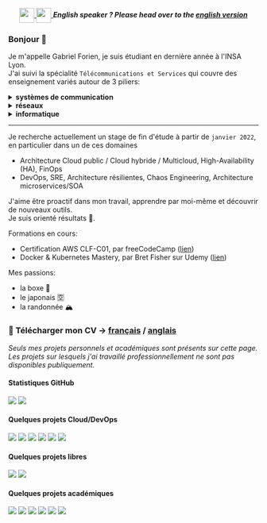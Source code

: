<!-- See also https://stackoverflow.com/a/62383408/6402299 -->
<p align="center">
  <a href="#">
    <img src="https://emojipedia-us.s3.dualstack.us-west-1.amazonaws.com/thumbs/240/apple/285/flag-united-kingdom_1f1ec-1f1e7.png" style="width:30px" align="center">
  </a><a href="#">
    <img src="https://emojipedia-us.s3.dualstack.us-west-1.amazonaws.com/thumbs/240/apple/285/flag-united-states_1f1fa-1f1f8.png"  style="width:30px" align="center">
  </a>
  <i><b>English speaker ? Please head over to the <a href="README__eng.md">english version</a></b></i>
</p>

  
### Bonjour 👋

Je m'appelle Gabriel Forien, je suis étudiant en dernière année à l'INSA Lyon.<br>
J'ai suivi la spécialité `Télécommunications et Services` qui couvre des enseignement variés autour de 3 piliers:

<details>
  <summary>
    <b>systèmes de communication</b>
  </summary>
  <h2>Exemple type</h2>
  <p>
    Analyse des taux d'erreur binaires pour un certain décodeur, sur un canal de Rayleigh avec fading sélectif
  </p>
  <img src="https://user-images.githubusercontent.com/7701186/146216539-64c2b105-f1b4-4362-98a2-49e06e7b14d8.png" style="width:500px">
  <h6>
    <i>Sadough, Seyed & Duhamel, P. Duhamel (2007).<br>On Optimal Turbo Decoding of Wideband MIMO-OFDM Systems Under Imperfect Channel State Information.</i>
  </h6>
</details>
<details>
  <summary>
    <b>réseaux</b>
  </summary>
  <h2>Exemple type</h2>
  <p>
    Schéma d'architecture du réseau 3G UMTS avec utilisateur (UE), réseau d'accès (UTRAN) et réseau coeur (CN).
  </p>
  <img src="https://user-images.githubusercontent.com/7701186/146220151-a1e9fd0d-f4a4-4e07-a380-6e23698e9c5b.png" style="width:500px">
  <h6>
    <i>Marques, Armando & Correia, Luis & Pires, Sergio. (2021). Modelling of Building Height Interference Dependence in UMTS.</i>
  </h6>
</details>
<details>
  <summary>
    <b>informatique</b>
  </summary>
  <p>
    <!--  Voir mes <a href="#quelques-projets-acad%C3%A9miques">projets académiques</a> ci-dessous ⬇⬇ -->
    Voir mes projets académiques ci-dessous ⬇⬇
  </p>
</details>

---
Je recherche actuellement un stage de fin d'étude à partir de `janvier 2022`, en particulier dans un de ces domaines
- Architecture Cloud public / Cloud hybride / Multicloud, High-Availability (HA), FinOps
- DevOps, SRE, Architecture résilientes, Chaos Engineering, Architecture microservices/SOA

J'aime être proactif dans mon travail, apprendre par moi-même et découvrir de nouveaux outils.<br>
Je suis orienté résultats 🎯.

Formations en cours:
- Certification AWS CLF-C01, par freeCodeCamp ([lien](https://youtu.be/3hLmDS179YE))
- Docker & Kubernetes Mastery, par Bret Fisher sur Udemy ([lien](https://www.udemy.com/course/docker-mastery/))

Mes passions:
- la boxe 🥊
- le japonais 🈳
- la randonnée 🏔

### 📄 Télécharger mon CV → [français](https://github.com/gforien/gforien/raw/main/CV_Gabriel_FORIEN_2021_12__DevOps_.pdf) / [anglais](https://github.com/gforien/gforien/raw/main/CV_Gabriel_FORIEN_2021_12__DevOps___ENG_.pdf)

*Seuls mes projets personnels et académiques sont présents sur cette page.<br>
Les projets sur lesquels j'ai travaillé professionnellement ne sont pas disponibles publiquement.*

#### Statistiques GitHub
[![](https://github-readme-stats.vercel.app/api?username=gforien&show_icons=true&count_private=true&include_all_commits=true)](https://github.com/gforien)
[![](https://github-readme-stats.vercel.app/api/top-langs/?username=gforien&layout=compact&hide=html,css,php,gdb&langs_count=10&hide_title=true&card_width=250)](https://github.com/gforien)

#### Quelques projets Cloud/DevOps
[![](https://github-readme-stats.vercel.app/api/pin?&bg_color=30,e96443,904e95&title_color=fff&text_color=fff&username=gforien&repo=reddit-assignment)](https://github.com/gforien/reddit-assignment)
[![](https://github-readme-stats.vercel.app/api/pin?theme=gruvbox_light&username=gforien&repo=terraform-full-ec2)](https://github.com/gforien/terraform-full-ec2)
[![](https://github-readme-stats.vercel.app/api/pin?theme=gruvbox_light&username=gforien&repo=create-aws-website)](https://github.com/gforien/create-aws-website)
[![](https://github-readme-stats.vercel.app/api/pin?theme=gruvbox_light&username=gforien&repo=azure-cicd-pipeline)](https://github.com/gforien/azure-cicd-pipeline)
[![](https://github-readme-stats.vercel.app/api/pin?theme=gruvbox_light&username=gforien&repo=docker-nginx-reverse-proxy)](https://github.com/gforien/docker-nginx-reverse-proxy)
[![](https://github-readme-stats.vercel.app/api/pin?theme=gruvbox_light&username=gforien&repo=docker-voting-app)](https://github.com/gforien/docker-voting-app)

#### Quelques projets libres
[![](https://github-readme-stats.vercel.app/api/pin?username=bluebox-insa&repo=bluebox)](https://github.com/bluebox-insa/bluebox)
[![](https://github-readme-stats.vercel.app/api/pin?username=gforien&repo=inshape)](https://github.com/gforien/inshape)

#### Quelques projets académiques
[![](https://github-readme-stats.vercel.app/api/pin?theme=graywhite&username=gforien&repo=flightbeat)](https://github.com/gforien/flightbeat)
[![](https://github-readme-stats.vercel.app/api/pin?theme=graywhite&username=gforien&repo=tcchat)](https://github.com/gforien/tcchat)
[![](https://github-readme-stats.vercel.app/api/pin?theme=graywhite&username=gforien&repo=os-from-scratch)](https://github.com/gforien/os-from-scratch)
[![](https://github-readme-stats.vercel.app/api/pin?theme=graywhite&username=gforien&repo=double-pendulum)](https://github.com/gforien/double-pendulum)
[![](https://github-readme-stats.vercel.app/api/pin?theme=graywhite&username=gforien&repo=rpc-generator)](https://github.com/gforien/rpc-generator)
[![](https://github-readme-stats.vercel.app/api/pin?theme=graywhite&username=gforien&repo=tgv-over-udp)](https://github.com/gforien/tgv-over-udp)

<!--
![](https://www.researchgate.net/profile/Nariman-Farsad/publication/259457178/figure/fig15/AS:669706377777171@1536681851883/Block-diagram-of-a-typical-communication-system-doi101371-journalpone0082935g001.png)


Projets non-affichés
[![](https://github-readme-stats.vercel.app/api/pin?theme=prussian&username=cicd-petshop&repo=cicd)](https://github.com/cicd-petshop/cicd)
[![](https://github-readme-stats.vercel.app/api/pin?username=bluebox-insa&repo=bluebox-android-app)](https://github.com/bluebox-insa/bluebox-android-app)
[![](https://github-readme-stats.vercel.app/api/pin?username=spotify-hero&repo=spotify-hero)](https://github.com/spotify-hero/spotify-hero)
----------------------------
⚗ Je me forme actuellement sur différents sujets
- Provisionner des resources sur AWS avec **Terraform**
- Déployer sur ces clusters des applications containerisées avec Docker, Compose, Swarm, Kubenetes
- Automatiser la mise en production avec des pipelines CI/CD Gitlab
----------------------------
Ma formation est divisée également en 3 tiers:
- systèmes de communication (traitement du signal, canal de communication, théorie de l'information, encodage, codage de canal, modulation, correction d'erreur, probabilités bayésiennes, OFDM)
- réseaux (connaissances théoriques: Eternet 802.3, Wi-Fi 802.11, TCP/IP, IPv6, multicast, protocoles de routage, BGP, RIP, OSPF, MPLS, LAN, WAN, QoS, VoIP IPsec, 2G - GSM, 3G - UMTS, 4G - LTE, 5G, slicing, chaînes de Markov, théorie des files d'attentes) et (connaissances pratiques: TPs en salle réseau, routeurs Cisco, Wireshark, gns3)
- informatique (connaissances théoriques: Algorithmes et structures de données, notation O, machine à état, liste chainées, hashmap, dijkstra, bellman-ford, A*, RPC, systèmes distribués, transactions, horloge de Lamport, Paxos, protocoles de consensus, Raft, peer-to-peer, scrapping, ELK, PageRank, blockchain)
----------------------------
description originale inshape:
Miro plugin for converting a PNG/JPEG diagram into coloured shapes and text. Works with image processing and OCR Javascript client-side libraries
----------------------------
description originale flightbeat:
Retrieve flight prices and flight routes from Skyscanner API using multiple Raspberry Pi and a hand-made consensus algorithm, and insert them into an ELK cluster for dataviz.
----------------------------
**gforien/gforien** is a ✨ _special_ ✨ repository because its `README.md` (this file) appears on your GitHub profile.
Here are some ideas to get you started:

- 🔭 I’m currently working on ...
- 🌱 I’m currently learning ...
- 👯 I’m looking to collaborate on ...
- 🤔 I’m looking for help with ...
- 💬 Ask me about ...
- 📫 How to reach me: ...
- 😄 Pronouns: ...
- ⚡ Fun fact: ...
-->
